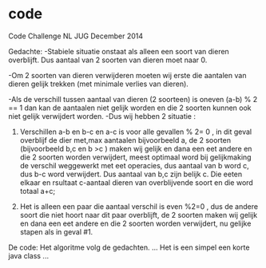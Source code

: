 code
====
Code Challenge NL JUG December 2014

Gedachte:
-Stabiele situatie onstaat als alleen een soort van dieren overblijft. Dus aantaal van 2 soorten van dieren moet naar 0.

-Om 2 soorten van dieren verwijderen moeten wij erste die aantalen van dieren gelijk trekken (met minimale verlies van dieren).

-Als de verschill tussen aantaal van dieren (2 soorteen) is oneven (a-b) % 2 == 1 dan kan de aantaalen 
niet gelijk worden en die 2 soorten kunnen ook niet gelijk verwijdert worden.
-Dus wij hebben 2 situatie : 
  1. Verschillen a-b en b-c en a-c is voor alle gevallen  % 2= 0 , 
    in dit geval overblijf de dier met,max aantaalen bijvoorbeeld a, 
    de 2 soorten (bijvoorbeeld b,c en b >c ) maken wij gelijk en dana een eet andere en die 2 soorten worden verwijdert, 
    meest optimaal word bij gelijkmaking de verschil weggewerkt met eet operacies,
    dus aantaal van b word c, dus b-c word verwijdert. Dus aantaal van b,c zijn belijk c. Die eeten elkaar en rsultaat c-aantaal dieren van overblijvende soort en die word totaal a+c;
    
  2. Het is alleen een paar die aantaal verschil is even %2=0 , 
    dus de andere soort die niet hoort naar dit paar overblijft, 
    de 2 soorten maken wij gelijk en dana een eet andere en die 2 soorten worden verwijdert, nu gelijke stapen als in geval #1.
    
De code:
Het algoritme volg de gedachten. ...
Het is een simpel een korte java class ...
    
    

